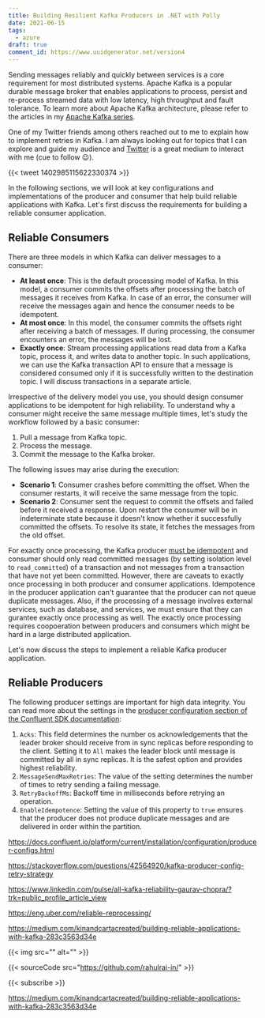 ```yaml
---
title: Building Resilient Kafka Producers in .NET with Polly
date: 2021-06-15
tags:
  - azure
draft: true
comment_id: https://www.uuidgenerator.net/version4
---
```


Sending messages reliably and quickly between services is a core requirement for most distributed systems. Apache Kafka is a popular durable message broker that enables applications to process, persist and re-process streamed data with low latency, high throughput and fault tolerance. To learn more about Apache Kafka architecture, please refer to the articles in my [Apache Kafka series](/post/event-driven-architecture-with-apache-kafka-for-net-developers-part-1-event-producer/).

One of my Twitter friends among others reached out to me to explain how to implement retries in Kafka. I am always looking out for topics that I can explore and guide my audience and [Twitter](https://twitter.com/intent/user?screen_name=rahulrai_in) is a great medium to interact with me (cue to follow 😉).

{{< tweet 1402985115622330374 >}}

In the following sections, we will look at key configurations and implementations of the producer and consumer that help build reliable applications with Kafka. Let's first discuss the requirements for building a reliable consumer application.

## Reliable Consumers

There are three models in which Kafka can deliver messages to a consumer:

- **At least once**: This is the default processing model of Kafka. In this model, a consumer commits the offsets after processing the batch of messages it receives from Kafka. In case of an error, the consumer will receive the messages again and hence the consumer needs to be idempotent.
- **At most once**: In this model, the consumer commits the offsets right after receiving a batch of messages. If during processing, the consumer encounters an error, the messages will be lost.
- **Exactly once**: Stream processing applications read data from a Kafka topic, process it, and writes data to another topic. In such applications, we can use the Kafka transaction API to ensure that a message is considered consumed only if it is successfully written to the destination topic. I will discuss transactions in a separate article.

Irrespective of the delivery model you use, you should design consumer applications to be idempotent for high reliability. To understand why a consumer might receive the same message multiple times, let's study the workflow followed by a basic consumer:

1. Pull a message from Kafka topic.
2. Process the message.
3. Commit the message to the Kafka broker.

The following issues may arise during the execution:

- **Scenario 1**: Consumer crashes before committing the offset. When the consumer restarts, it will receive the same message from the topic.
- **Scenario 2**: Consumer sent the request to commit the offsets and failed before it received a response. Upon restart the consumer will be in indeterminate state because it doesn't know whether it successfully committed the offsets. To resolve its state, it fetches the messages from the old offset.

For exactly once processing, the Kafka producer [must be idempotent](https://hevodata.com/blog/kafka-exactly-once-semantics/) and consumer should only read committed messages (by setting isolation level to `read_committed`) of a transaction and not messages from a transaction that have not yet been committed. However, there are caveats to exactly once processing in both producer and consumer applications. Idempotence in the producer application can't guarantee that the producer can not queue duplicate messages. Also, if the processing of a message involves external services, such as database, and services, we must ensure that they can gurantee exactly once processing as well. The exactly once processing requires coopoeration between producers and consumers which might be hard in a large distributed application.

Let's now discuss the steps to implement a reliable Kafka producer application.

## Reliable Producers

The following producer settings are important for high data integrity. You can read more about the settings in the [producer configuration section of the Confluent SDK documentation](https://docs.confluent.io/platform/current/installation/configuration/producer-configs.html):

1. `Acks`: This field determines the number os acknowledgements that the leader broker should receive from in sync replicas before responding to the client. Setting it to `All` makes the leader block until message is committed by all in sync replicas. It is the safest option and provides highest reliability.
2. `MessageSendMaxRetries`: The value of the setting determines the number of times to retry sending a failing message.
3. `RetryBackoffMs`: Backoff time in milliseconds before retrying an operation.
4. `EnableIdempotence`: Setting the value of this property to `true` ensures that the producer does not produce duplicate messages and are delivered in order within the partition.

https://docs.confluent.io/platform/current/installation/configuration/producer-configs.html

https://stackoverflow.com/questions/42564920/kafka-producer-config-retry-strategy

https://www.linkedin.com/pulse/all-kafka-reliability-gaurav-chopra/?trk=public_profile_article_view

https://eng.uber.com/reliable-reprocessing/

https://medium.com/kinandcartacreated/building-reliable-applications-with-kafka-283c3563d34e

{{< img src="" alt="" >}}

{{< sourceCode src="https://github.com/rahulrai-in/" >}}

{{< subscribe >}}

https://medium.com/kinandcartacreated/building-reliable-applications-with-kafka-283c3563d34e

